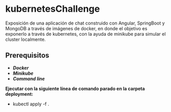 # kubernetesChallenge
Exposición de una aplicación de chat construido con Angular, SpringBoot y MongoDB a través de imágenes de docker, en donde el objetivo es exponerlo a través de kubernetes, con la ayuda de minikube para simular el cluster localmente.
## Prerequisitos 

* ***Docker*** 
* ***Minikube***
* ***Command line***

**Ejecutar con la siguiente línea de comando parado en la carpeta deployment:** 
+ kubectl apply -f .
